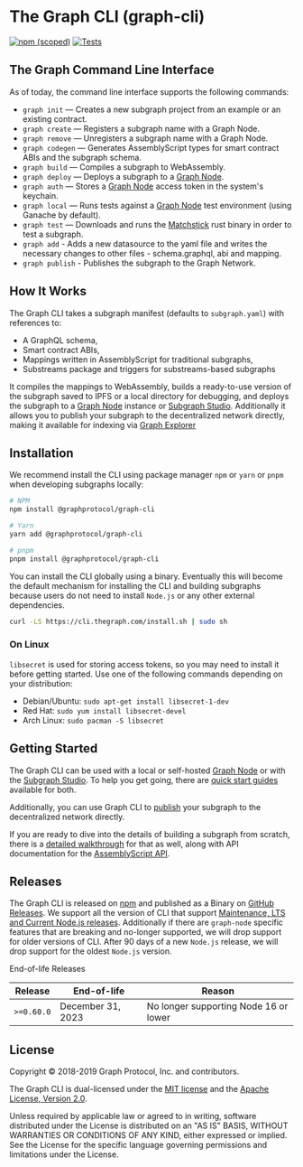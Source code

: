 # The Graph CLI (graph-cli)

[![npm (scoped)](https://img.shields.io/npm/v/@graphprotocol/graph-cli.svg?color=success)](https://www.npmjs.com/package/@graphprotocol/graph-cli)
[![Tests](https://github.com/graphprotocol/graph-cli/actions/workflows/ci.yml/badge.svg)](https://github.com/graphprotocol/graph-cli/actions/workflows/ci.yml)

## The Graph Command Line Interface

As of today, the command line interface supports the following commands:

- `graph init` — Creates a new subgraph project from an example or an existing contract.
- `graph create` — Registers a subgraph name with a Graph Node.
- `graph remove` — Unregisters a subgraph name with a Graph Node.
- `graph codegen` — Generates AssemblyScript types for smart contract ABIs and the subgraph schema.
- `graph build` — Compiles a subgraph to WebAssembly.
- `graph deploy` — Deploys a subgraph to a
  [Graph Node](https://github.com/graphprotocol/graph-node).
- `graph auth` — Stores a [Graph Node](https://github.com/graphprotocol/graph-node) access token in
  the system's keychain.
- `graph local` — Runs tests against a [Graph Node](https://github.com/graphprotocol/graph-node)
  test environment (using Ganache by default).
- `graph test` — Downloads and runs the [Matchstick](https://github.com/LimeChain/matchstick) rust
  binary in order to test a subgraph.
- `graph add` - Adds a new datasource to the yaml file and writes the necessary changes to other
  files - schema.graphql, abi and mapping.
- `graph publish` - Publishes the subgraph to the Graph Network.

## How It Works

The Graph CLI takes a subgraph manifest (defaults to `subgraph.yaml`) with references to:

- A GraphQL schema,
- Smart contract ABIs,
- Mappings written in AssemblyScript for traditional subgraphs,
- Substreams package and triggers for substreams-based subgraphs

It compiles the mappings to WebAssembly, builds a ready-to-use version of the subgraph saved to IPFS
or a local directory for debugging, and deploys the subgraph to a
[Graph Node](https://github.com/graphprotocol/graph-node) instance or [Subgraph Studio](https://thegraph.com/studio/).
Additionally it allows you to publish your subgraph to the decentralized network directly, making it available for indexing via [Graph Explorer](https://thegraph.com/explorer)

## Installation

We recommend install the CLI using package manager `npm` or `yarn` or `pnpm` when developing
subgraphs locally:

```sh
# NPM
npm install @graphprotocol/graph-cli

# Yarn
yarn add @graphprotocol/graph-cli

# pnpm
pnpm install @graphprotocol/graph-cli
```

You can install the CLI globally using a binary. Eventually this will become the default mechanism
for installing the CLI and building subgraphs because users do not need to install `Node.js` or any
other external dependencies.

```sh
curl -LS https://cli.thegraph.com/install.sh | sudo sh
```

### On Linux

`libsecret` is used for storing access tokens, so you may need to install it before getting started.
Use one of the following commands depending on your distribution:

- Debian/Ubuntu: `sudo apt-get install libsecret-1-dev`
- Red Hat: `sudo yum install libsecret-devel`
- Arch Linux: `sudo pacman -S libsecret`

## Getting Started

The Graph CLI can be used with a local or self-hosted [Graph Node](https://github.com/graphprotocol/graph-node) or with the
[Subgraph Studio](https://thegraph.com/studio/). To help you get going, there are
[quick start guides](https://thegraph.com/docs/en/quick-start/) available for both.

Additionally, you can use Graph CLI to [publish](https://thegraph.com/docs/en/quick-start/#publishing-from-the-cli) your subgraph to the decentralized network directly.

If you are ready to dive into the details of building a subgraph from scratch, there is a
[detailed walkthrough](https://thegraph.com/docs/en/developing/creating-a-subgraph/) for that as
well, along with API documentation for the
[AssemblyScript API](https://thegraph.com/docs/en/developer/assemblyscript-api/).

## Releases

The Graph CLI is released on [npm](https://www.npmjs.com/package/@graphprotocol/graph-cli) and
published as a Binary on [GitHub Releases](https://github.com/graphprotocol/graph-tooling/releases).
We support all the version of CLI that support
[Maintenance, LTS and Current Node.js releases](https://github.com/nodejs/Release#release-schedule).
Additionally if there are `graph-node` specific features that are breaking and no-longer supported,
we will drop support for older versions of CLI. After 90 days of a new `Node.js` release, we will
drop support for the oldest `Node.js` version.

End-of-life Releases

| Release    | End-of-life       | Reason                                |
| ---------- | ----------------- | ------------------------------------- |
| `>=0.60.0` | December 31, 2023 | No longer supporting Node 16 or lower |

## License

Copyright &copy; 2018-2019 Graph Protocol, Inc. and contributors.

The Graph CLI is dual-licensed under the [MIT license](LICENSE-MIT) and the
[Apache License, Version 2.0](LICENSE-APACHE).

Unless required by applicable law or agreed to in writing, software distributed under the License is
distributed on an "AS IS" BASIS, WITHOUT WARRANTIES OR CONDITIONS OF ANY KIND, either expressed or
implied. See the License for the specific language governing permissions and limitations under the
License.
